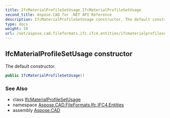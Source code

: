 ```yaml
---
title: IfcMaterialProfileSetUsage.IfcMaterialProfileSetUsage
second_title: Aspose.CAD for .NET API Reference
description: IfcMaterialProfileSetUsage constructor. The default constructor
type: docs
weight: 10
url: /net/aspose.cad.fileformats.ifc.ifc4.entities/ifcmaterialprofilesetusage/ifcmaterialprofilesetusage/
---
```

## IfcMaterialProfileSetUsage constructor

The default constructor.

```csharp
public IfcMaterialProfileSetUsage()
```

### See Also

* class [IfcMaterialProfileSetUsage](../)
* namespace [Aspose.CAD.FileFormats.Ifc.IFC4.Entities](../../ifcmaterialprofilesetusage/)
* assembly [Aspose.CAD](../../../)


